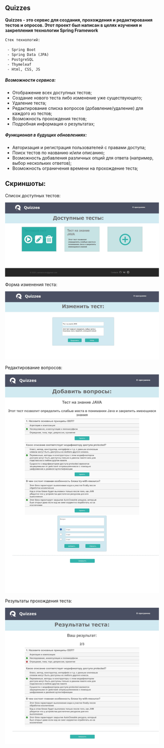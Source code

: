 ## **Quizzes**

**Quizzes - это сервис для создания, прохождения и редактирования тестов и опросов. 
Этот проект был написан в целях изучения и закрепления технологии Spring Framework**

~~~~
Стек технологий:

 - Spring Boot
 - Spring Data (JPA)
 - PostgreSQL
 - Thymeleaf
 - Html, CSS, JS
~~~~
##### **Возможности сервиса:**
 - Отображение всех доступных тестов;
 - Создание нового теста либо изменение уже существующего;
 - Удаление теста;
 - Редактирование списка вопросов (добавление/удаление) для каждого из тестов;
 - Возможность прохождения тестов;
 - Подробная информация о результатах; 
 
 
 ##### **Функционал в будущих обновлениях:**
  - Авторизация и регистрация пользователей с правами доступа;
  - Поиск тестов по названию и/или описанию;
  - Возможность добавления различных опций для ответа (например, выбор нескольких ответов);
  - Возможность ограничения времени на прохождение теста;
 
 
## **Скриншоты:**
 
 Список доступных тестов:
 
![alt text](screenshots/ListOfTests.jpg "Список доступных тестов")

 Форма изменения теста:
 
![alt text](screenshots/EditQuiz.jpg "Форма изменения теста")

Редактирование вопросов:
 
![alt text](screenshots/EditQuestions.jpg "Редактирование вопросов")

Результаты прохождения теста:
 
![alt text](screenshots/QuizResult.jpg "Результаты прохождения теста")